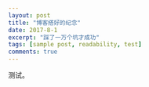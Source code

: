 ```yaml
---
layout: post
title: "博客搭好的纪念"
date: 2017-8-1
excerpt: "踩了一万个坑才成功"
tags: [sample post, readability, test]
comments: true
---
```


测试。
